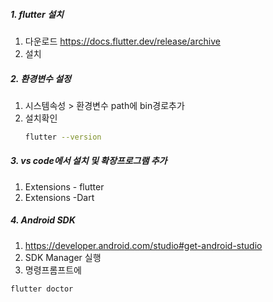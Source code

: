 ##### 1. flutter 설치
1. 다운로드
     https://docs.flutter.dev/release/archive
2. 설치 

##### 2. 환경변수 설정
1. 시스템속성 > 환경변수     path에 bin경로추가
2. 설치확인
   ```bash
   flutter --version
   ```
##### 3. vs code에서 설치 및 확장프로그램 추가 
1. Extensions - flutter
2. Extensions -Dart

##### 4.  Android SDK
1. https://developer.android.com/studio#get-android-studio
2. SDK Manager 실행
3. 명령프롬프트에 
```bash
flutter doctor
```

